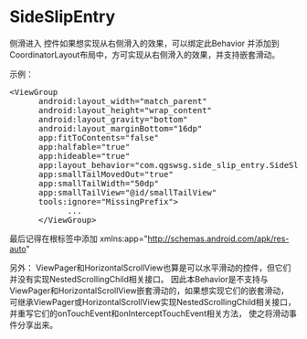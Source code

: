 # SideSlipEntry

侧滑进入 控件如果想实现从右侧滑入的效果，可以绑定此Behavior 并添加到CoordinatorLayout布局中，方可实现从右侧滑入的效果，并支持嵌套滑动。 

示例：
<pre>
&lt;ViewGroup
      android:layout_width=&quot;match_parent&quot;
      android:layout_height=&quot;wrap_content&quot;
      android:layout_gravity=&quot;bottom&quot;
      android:layout_marginBottom=&quot;16dp&quot;
      app:fitToContents=&quot;false&quot;
      app:halfable=&quot;true&quot;
      app:hideable=&quot;true&quot;
      app:layout_behavior=&quot;com.qgswsg.side_slip_entry.SideSlipEntryBehavior&quot;
      app:smallTailMovedOut=&quot;true&quot;
      app:smallTailWidth=&quot;50dp&quot;
      app:smallTailView=&quot;@id/smallTailView&quot;
      tools:ignore=&quot;MissingPrefix&quot;&gt;
            ...
      &lt;/ViewGroup&gt;
</pre>
最后记得在根标签中添加 xmlns:app="http://schemas.android.com/apk/res-auto"

另外：
ViewPager和HorizontalScrollView也算是可以水平滑动的控件，但它们并没有实现NestedScrollingChild相关接口。 因此本Behavior是不支持与ViewPager和HorizontalScrollView嵌套滑动的，如果想实现它们的嵌套滑动， 可继承ViewPager或HorizontalScrollView实现NestedScrollingChild相关接口，并重写它们的onTouchEvent和onInterceptTouchEvent相关方法， 使之将滑动事件分享出来。

